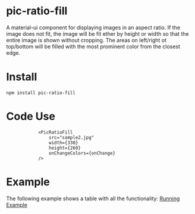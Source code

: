 # pic-ratio-fill
A material-ui component for displaying images in an aspect ratio.
If the image does not fit, the image will be fit ether by height or width
so that the entire image is shown without cropping.
The areas on left/right ot top/bottom will be filled with the most prominent
color from the closest edge.

# Install
```
npm install pic-ratio-fill
```

# Code Use
```
            <PicRatioFill
                src="sample2.jpg"
                width={330}
                height={260}
                onChangeColors={onChange}
            />
```

# Example
The following example shows a table with all the functionality:
[Running Example](https://vladi03.github.io/pic-ratio-fill/ "Pic Ratio Fill")

